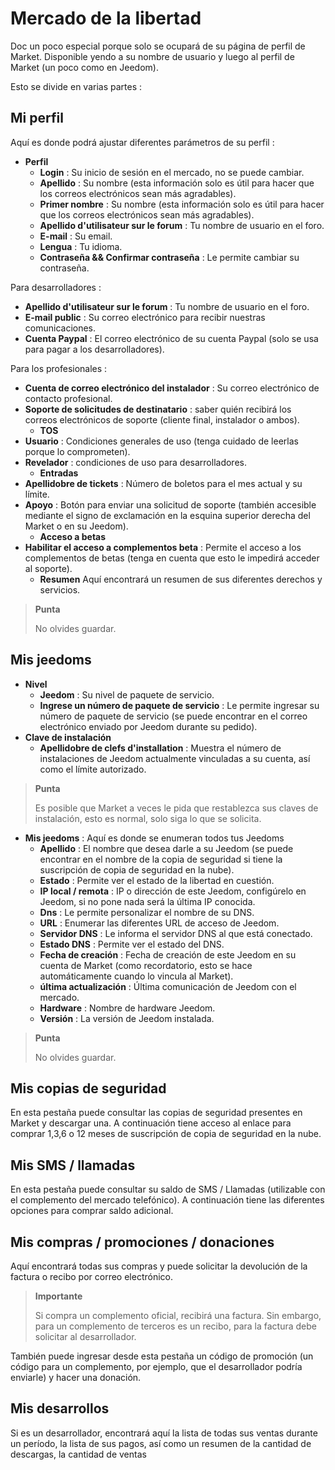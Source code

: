 # Mercado de la libertad


Doc un poco especial porque solo se ocupará de su página de perfil de Market.
Disponible yendo a su nombre de usuario y luego al perfil de Market (un poco como en Jeedom).

Esto se divide en varias partes :

## Mi perfil

Aquí es donde podrá ajustar diferentes parámetros de su perfil :

- **Perfil**
    - **Login** : Su inicio de sesión en el mercado, no se puede cambiar.
    - **Apellido** : Su nombre (esta información solo es útil para hacer que los correos electrónicos sean más agradables).
    - **Primer nombre** : Su nombre (esta información solo es útil para hacer que los correos electrónicos sean más agradables).
    - **Apellido d'utilisateur sur le forum** : Tu nombre de usuario en el foro.
    - **E-mail** : Su email.
    - **Lengua** : Tu idioma.
    - **Contraseña &amp;&amp; Confirmar contraseña** : Le permite cambiar su contraseña.

Para desarrolladores :
- **Apellido d'utilisateur sur le forum** : Tu nombre de usuario en el foro.
- **E-mail public** : Su correo electrónico para recibir nuestras comunicaciones.
- **Cuenta Paypal** : El correo electrónico de su cuenta Paypal (solo se usa para pagar a los desarrolladores).

Para los profesionales :
- **Cuenta de correo electrónico del instalador** : Su correo electrónico de contacto profesional.
- **Soporte de solicitudes de destinatario** : saber quién recibirá los correos electrónicos de soporte (cliente final, instalador o ambos).
    - **TOS**
- **Usuario** : Condiciones generales de uso (tenga cuidado de leerlas porque lo comprometen).
- **Revelador** : condiciones de uso para desarrolladores.
    - **Entradas**
- **Apellidobre de tickets** : Número de boletos para el mes actual y su límite.
- **Apoyo** : Botón para enviar una solicitud de soporte (también accesible mediante el signo de exclamación en la esquina superior derecha del Market o en su Jeedom).
    - **Acceso a betas**
- **Habilitar el acceso a complementos beta** : Permite el acceso a los complementos de betas (tenga en cuenta que esto le impedirá acceder al soporte).
    - **Resumen** Aquí encontrará un resumen de sus diferentes derechos y servicios.

> **Punta**
>
> No olvides guardar.

## Mis jeedoms

- **Nivel**
    - **Jeedom** : Su nivel de paquete de servicio.
    - **Ingrese un número de paquete de servicio** : Le permite ingresar su número de paquete de servicio (se puede encontrar en el correo electrónico enviado por Jeedom durante su pedido).
- **Clave de instalación**
    - **Apellidobre de clefs d'installation** : Muestra el número de instalaciones de Jeedom actualmente vinculadas a su cuenta, así como el límite autorizado.

> **Punta**
>
> Es posible que Market a veces le pida que restablezca sus claves de instalación, esto es normal, solo siga lo que se solicita.

- **Mis jeedoms** : Aquí es donde se enumeran todos tus Jeedoms
    - **Apellido** : El nombre que desea darle a su Jeedom (se puede encontrar en el nombre de la copia de seguridad si tiene la suscripción de copia de seguridad en la nube).
    - **Estado** : Permite ver el estado de la libertad en cuestión.
    - **IP local / remota** : IP o dirección de este Jeedom, configúrelo en Jeedom, si no pone nada será la última IP conocida.
    - **Dns** : Le permite personalizar el nombre de su DNS.
    - **URL** : Enumerar las diferentes URL de acceso de Jeedom.
    - **Servidor DNS** : Le informa el servidor DNS al que está conectado.
    - **Estado DNS** : Permite ver el estado del DNS.
    - **Fecha de creación** : Fecha de creación de este Jeedom en su cuenta de Market (como recordatorio, esto se hace automáticamente cuando lo vincula al Market).
    - **última actualización** : Última comunicación de Jeedom con el mercado.
    - **Hardware** : Nombre de hardware Jeedom.
    - **Versión** : La versión de Jeedom instalada.

> **Punta**
>
> No olvides guardar.

## Mis copias de seguridad

En esta pestaña puede consultar las copias de seguridad presentes en Market y descargar una. A continuación tiene acceso al enlace para comprar 1,3,6 o 12 meses de suscripción de copia de seguridad en la nube.

## Mis SMS / llamadas

En esta pestaña puede consultar su saldo de SMS / Llamadas (utilizable con el complemento del mercado telefónico). A continuación tiene las diferentes opciones para comprar saldo adicional.

## Mis compras / promociones / donaciones

Aquí encontrará todas sus compras y puede solicitar la devolución de la factura o recibo por correo electrónico.

> **Importante**
>
> Si compra un complemento oficial, recibirá una factura. Sin embargo, para un complemento de terceros es un recibo, para la factura debe solicitar al desarrollador.

También puede ingresar desde esta pestaña un código de promoción (un código para un complemento, por ejemplo, que el desarrollador podría enviarle) y hacer una donación.

## Mis desarrollos

Si es un desarrollador, encontrará aquí la lista de todas sus ventas durante un período, la lista de sus pagos, así como un resumen de la cantidad de descargas, la cantidad de ventas
